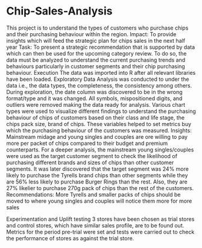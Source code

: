 # Chip-Sales-Analysis
This project is to understand the types of customers who purchase chips and their purchasing behaviour within the region.
Impact: To provide insights which will feed the strategic plan for chips sales in the next half year
Task: To present a strategic recommendation that is supported by data which can then be used for the upcoming category review. To do so, the data must be analyzed to understand the current purchasing trends and behaviours particularly in customer segments and their chip purchasing behaviour. 
Execution
The data was imported into R after all relevant libraries have been loaded. Exploratory Data Analysis was conducted to under the data i.e., the data types, the completeness, the consistency among others. During exploration, the date column was discovered to be in the wrong format/type and it was changed. All symbols, mispositioned digits, and outliers were removed making the data ready for analysis.
Various chart types were used to visualize different findings to understand the purchasing behaviour of chips of customers based on their class and life stage, the chips pack size, brand of chips. These variables helped to set metrics buy which the purchasing behaviour of the customers was measured.
Insights: Mainstream midage and young singles and couples are ore willing to pay more per packet of chips compared to their budget and premium counterparts. For a deeper analysis, the mainstream young singles/couples were used as the target customer segment to check the likelihood of purchasing different brands and sizes of chips than other customer segments. It was later discovered that the target segment was 24% more likely to purchase the Tyrells brand chips than other segments while they are 56% less likely to purchase Burger Rings than the rest. Also, they are 27% likelier to purchase 270g pack of chips than the rest of the customers.
Recommendations: More Tyrells and smaller packs of chips should be moved to where young singles and couples will notice them more for more sales

Experimentation and Uplift testing
3 stores have been chosen as trial stores and control stores, which have similar sales profile, are to be found out.
Metrics for the period pre-trial were set and tests were carried out to check the performance of stores as against the trial store.
